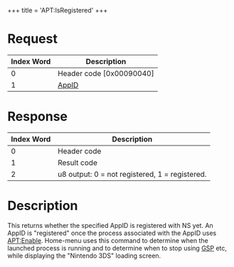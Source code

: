 +++
title = 'APT:IsRegistered'
+++

# Request

| Index Word | Description                                    |
|------------|------------------------------------------------|
| 0          | Header code \[0x00090040\]                     |
| 1          | [AppID](NS_and_APT_Services#appids "wikilink") |

# Response

| Index Word | Description                                    |
|------------|------------------------------------------------|
| 0          | Header code                                    |
| 1          | Result code                                    |
| 2          | u8 output: 0 = not registered, 1 = registered. |

# Description

This returns whether the specified AppID is registered with NS yet. An
AppID is "registered" once the process associated with the AppID uses
<APT:Enable>. Home-menu uses this command to determine when the launched
process is running and to determine when to stop using
[GSP](GSP_Services "wikilink") etc, while displaying the "Nintendo 3DS"
loading screen.
